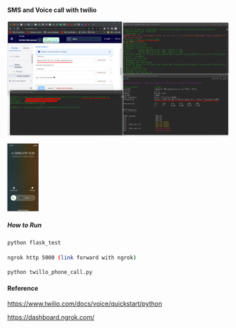 #### SMS and Voice call with twilio

![](imgs/Screenshot_2.png)

<img src="imgs/IMG_1499.png" style="zoom:15%;" />


##### How to Run

```bash
python flask_test

ngrok http 5000 (link forward with ngrok)

python twillo_phone_call.py
```



#### Reference 

https://www.twilio.com/docs/voice/quickstart/python

https://dashboard.ngrok.com/
